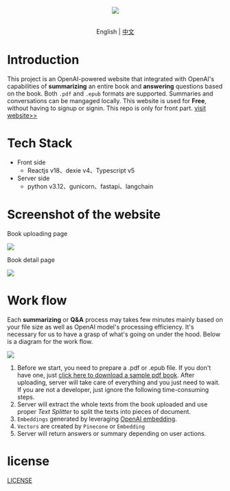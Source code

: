 <p align="center">
    <img src="https://hukepublicbucket.oss-cn-hangzhou.aliyuncs.com/readerguru/readerguru-logo-en.png" />
</p>
<p align="center">
    <br> English | <a href="README-CN.md">中文</a>
</p>

# Introduction
This project is an OpenAI-powered website that integrated with OpenAI's capabilities of **summarizing** an entire book and **answering** questions based on the book. Both `.pdf` and `.epub` formats are supported. Summaries and conversations can be mangaged locally. This website is used for **Free**, without having to signup or signin. This repo is only for front part. [visit website>>](http://reader.guru/introduction)
# Tech Stack
- Front side
    - Reactjs v18、dexie v4、Typescript v5
- Server side
    - python v3.12、gunicorn、fastapi、langchain
# Screenshot of the website
Book uploading page

![](https://hukepublicbucket.oss-cn-hangzhou.aliyuncs.com/readerguru/readerguru-uploadpage-en.png)

Book detail page

![](https://hukepublicbucket.oss-cn-hangzhou.aliyuncs.com/readerguru/readerguru-detailpage-en.png)
# Work flow
Each **summarizing** or **Q&A** process may takes few minutes mainly based on your file size as well as OpenAI model's processing efficiency. It's necessary for us to have a grasp of what's going on under the hood. Below is a diagram for the work flow.

![](https://hukepublicbucket.oss-cn-hangzhou.aliyuncs.com/readerguru/readerguru-flow.png)

1. Before we start, you need to prepare a .pdf or .epub file. If you don't have one, just [click here to download a sample pdf book](https://hukepublicbucket.oss-cn-hangzhou.aliyuncs.com/readerguru/IntoThinAirBook.pdf). After uploading, server will take care of everything and you just need to wait. If you are not a developer, just ignore the following time-consuming steps.
2. Server will extract the whole texts from the book uploaded and use proper *Text Splitter* to split the texts into pieces of document.
3. `Embeddings` generated by leveraging [OpenAI embedding](https://platform.openai.com/docs/guides/embeddings).
4. `Vectors` are created by `Pinecone` or `Embedding`
5. Server will return answers or summary depending on user actions.

# license

[LICENSE](./LICENSE)